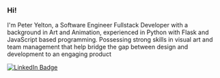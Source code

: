### Hi!
I'm Peter Yelton, a Software Engineer Fullstack Developer with a background in Art and Animation, experienced in Python with Flask and JavaScript based programming. Possessing strong skills in visual art and team management that help bridge the gap between design and development to an engaging product
<div id="badges">
  <a href="https://www.linkedin.com/in/peteryelton/"><img src="https://img.shields.io/badge/LinkedIn-blue?style=for-the-badge&logo=linkedin&logoColor=white" alt="LinkedIn Badge"/></a>
  
</div>



<!--
**rknm-cell/rknm-cell** is a ✨ _special_ ✨ repository because its `README.md` (this file) appears on your GitHub profile.

Here are some ideas to get you started:

- 🔭 I’m currently working on ...
- 🌱 I’m currently learning ...
- 👯 I’m looking to collaborate on ...
- 🤔 I’m looking for help with ...
- 💬 Ask me about ...
- 📫 How to reach me: ...
- 😄 Pronouns: ...
- ⚡ Fun fact: ...
-->
